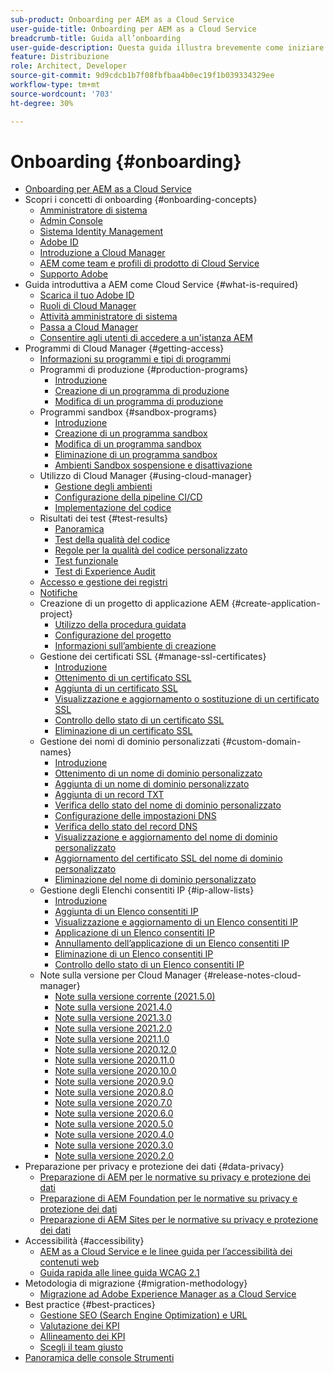 ```yaml
---
sub-product: Onboarding per AEM as a Cloud Service
user-guide-title: Onboarding per AEM as a Cloud Service
breadcrumb-title: Guida all’onboarding
user-guide-description: Questa guida illustra brevemente come iniziare a usare Experience Manager as a Cloud Service, spiega come accedere e include informazioni importanti sulla protezione dei dati.
feature: Distribuzione
role: Architect, Developer
source-git-commit: 9d9cdcb1b7f08fbfbaa4b0ec19f1b039334329ee
workflow-type: tm+mt
source-wordcount: '703'
ht-degree: 30%

---
```



# Onboarding {#onboarding}

+ [Onboarding per AEM as a Cloud Service](/help/onboarding/home.md)
+ Scopri i concetti di onboarding {#onboarding-concepts}
   + [Amministratore di sistema](/help/onboarding/learn-concepts/system-administrator.md)
   + [Admin Console](/help/onboarding/learn-concepts/admin-console.md)
   + [Sistema Identity Management](/help/onboarding/learn-concepts/ims.md)
   + [Adobe ID](/help/onboarding/learn-concepts/adobe-id.md)
   + [Introduzione a Cloud Manager](/help/onboarding/learn-concepts/cloud-manager-introduction.md)
   + [AEM come team e profili di prodotto di Cloud Service](/help/onboarding/learn-concepts/aem-cs-team-product-profiles.md)
   + [Supporto Adobe](/help/onboarding/learn-concepts/onboarding-help-resources.md)
+ Guida introduttiva a AEM come Cloud Service {#what-is-required}
   + [Scarica il tuo Adobe ID](what-is-required/get-your-adobe-id.md)
   + [Ruoli di Cloud Manager](what-is-required/user-roles-permissions.md)
   + [Attività amministratore di sistema](what-is-required/add-users-assign-cm-roles.md)
   + [Passa a Cloud Manager](what-is-required/navigate-to-cloud-manager.md)
   + [Consentire agli utenti di accedere a un&#39;istanza AEM](/help/onboarding/what-is-required/accessing-aem-instance.md)
+ Programmi di Cloud Manager {#getting-access}
   + [Informazioni su programmi e tipi di programmi](getting-access-to-aem-in-cloud/understand-program-types.md)
   + Programmi di produzione {#production-programs}
      + [Introduzione](/help/onboarding/getting-access-to-aem-in-cloud/introduction-production-programs.md)
      + [Creazione di un programma di produzione](getting-access-to-aem-in-cloud/creating-production-program.md)
      + [Modifica di un programma di produzione](/help/onboarding/getting-access-to-aem-in-cloud/editing-production-program.md)
   + Programmi sandbox {#sandbox-programs}
      + [Introduzione](getting-access-to-aem-in-cloud/introduction-sandbox-programs.md)
      + [Creazione di un programma sandbox](getting-access-to-aem-in-cloud/creating-sandbox-program.md)
      + [Modifica di un programma sandbox](/help/onboarding/getting-access-to-aem-in-cloud/editing-sandbox-program.md)
      + [Eliminazione di un programma sandbox](getting-access-to-aem-in-cloud/deleting-sandbox-program.md)
      + [Ambienti Sandbox sospensione e disattivazione](/help/onboarding/getting-access-to-aem-in-cloud/hibernating-de-hibernating-sandbox-environments.md)
   + Utilizzo di Cloud Manager {#using-cloud-manager}
      + [Gestione degli ambienti](https://experienceleague.adobe.com/docs/experience-manager-cloud-service/implementing/using-cloud-manager/manage-environments.html)
      + [Configurazione della pipeline CI/CD](https://experienceleague.adobe.com/docs/experience-manager-cloud-service/implementing/using-cloud-manager/configure-pipeline.html)
      + [Implementazione del codice](https://experienceleague.adobe.com/docs/experience-manager-cloud-service/implementing/using-cloud-manager/deploy-code.html)
   + Risultati dei test {#test-results}
      + [Panoramica](https://experienceleague.adobe.com/docs/experience-manager-cloud-service/implementing/using-cloud-manager/test-results/overview-test-results.html)
      + [Test della qualità del codice](https://experienceleague.adobe.com/docs/experience-manager-cloud-service/implementing/using-cloud-manager/test-results/code-quality-testing.html)
      + [Regole per la qualità del codice personalizzato](https://experienceleague.adobe.com/docs/experience-manager-cloud-service/implementing/using-cloud-manager/test-results/custom-code-quality-rules.html)
      + [Test funzionale](https://experienceleague.adobe.com/docs/experience-manager-cloud-service/implementing/using-cloud-manager/test-results/functional-testing.html)
      + [Test di Experience Audit](https://experienceleague.adobe.com/docs/experience-manager-cloud-service/implementing/using-cloud-manager/test-results/experience-audit-testing.html)
   + [Accesso e gestione dei registri](https://experienceleague.adobe.com/docs/experience-manager-cloud-service/implementing/using-cloud-manager/manage-logs.html)
   + [Notifiche](https://experienceleague.adobe.com/docs/experience-manager-cloud-service/implementing/using-cloud-manager/notifications.html)
   + Creazione di un progetto di applicazione AEM {#create-application-project}
      + [Utilizzo della procedura guidata](getting-access-to-aem-in-cloud/using-the-wizard.md)
      + [Configurazione del progetto](getting-access-to-aem-in-cloud/setting-up-project.md)
      + [Informazioni sull’ambiente di creazione](getting-access-to-aem-in-cloud/build-environment-details.md)
   + Gestione dei certificati SSL {#manage-ssl-certificates}
      + [Introduzione](https://experienceleague.adobe.com/docs/experience-manager-cloud-service/implementing/using-cloud-manager/manage-ssl-certificates/introduction.html)
      + [Ottenimento di un certificato SSL](https://experienceleague.adobe.com/docs/experience-manager-cloud-service/implementing/using-cloud-manager/manage-ssl-certificates/get-ssl-certificate.html)
      + [Aggiunta di un certificato SSL](https://experienceleague.adobe.com/docs/experience-manager-cloud-service/implementing/using-cloud-manager/manage-ssl-certificates/add-ssl-certificate.html)
      + [Visualizzazione e aggiornamento o sostituzione di un certificato SSL](https://experienceleague.adobe.com/docs/experience-manager-cloud-service/implementing/using-cloud-manager/manage-ssl-certificates/view-update-replace-ssl-certificate.html)
      + [Controllo dello stato di un certificato SSL](https://experienceleague.adobe.com/docs/experience-manager-cloud-service/implementing/using-cloud-manager/manage-ssl-certificates/check-status-ssl-certificate.html)
      + [Eliminazione di un certificato SSL](https://experienceleague.adobe.com/docs/experience-manager-cloud-service/implementing/using-cloud-manager/manage-ssl-certificates/delete-ssl-certificate.html)
   + Gestione dei nomi di dominio personalizzati {#custom-domain-names}
      + [Introduzione](https://experienceleague.adobe.com/docs/experience-manager-cloud-service/implementing/using-cloud-manager/custom-domain-names/introduction.html)
      + [Ottenimento di un nome di dominio personalizzato](https://experienceleague.adobe.com/docs/experience-manager-cloud-service/implementing/using-cloud-manager/custom-domain-names/get-custom-domain-name.html)
      + [Aggiunta di un nome di dominio personalizzato](https://experienceleague.adobe.com/docs/experience-manager-cloud-service/implementing/using-cloud-manager/custom-domain-names/add-custom-domain-name.html)
      + [Aggiunta di un record TXT](https://experienceleague.adobe.com/docs/experience-manager-cloud-service/implementing/using-cloud-manager/custom-domain-names/add-text-record.html)
      + [Verifica dello stato del nome di dominio personalizzato](https://experienceleague.adobe.com/docs/experience-manager-cloud-service/implementing/using-cloud-manager/custom-domain-names/check-domain-name-status.html)
      + [Configurazione delle impostazioni DNS](https://experienceleague.adobe.com/docs/experience-manager-cloud-service/implementing/using-cloud-manager/custom-domain-names/configure-dns-settings.html)
      + [Verifica dello stato del record DNS](https://experienceleague.adobe.com/docs/experience-manager-cloud-service/implementing/using-cloud-manager/custom-domain-names/check-dns-record-status.html)
      + [Visualizzazione e aggiornamento del nome di dominio personalizzato](https://experienceleague.adobe.com/docs/experience-manager-cloud-service/implementing/using-cloud-manager/custom-domain-names/view-update-replace-custom-domain-name.html)
      + [Aggiornamento del certificato SSL del nome di dominio personalizzato](https://experienceleague.adobe.com/docs/experience-manager-cloud-service/implementing/using-cloud-manager/custom-domain-names/update-cdn-ssl-certificate.html)
      + [Eliminazione del nome di dominio personalizzato](https://experienceleague.adobe.com/docs/experience-manager-cloud-service/implementing/using-cloud-manager/custom-domain-names/delete-custom-domain-name.html)
   + Gestione degli Elenchi consentiti IP {#ip-allow-lists}
      + [Introduzione](https://experienceleague.adobe.com/docs/experience-manager-cloud-service/implementing/using-cloud-manager/ip-allow-lists/introduction.html)
      + [Aggiunta di un Elenco consentiti IP](https://experienceleague.adobe.com/docs/experience-manager-cloud-service/implementing/using-cloud-manager/ip-allow-lists/add-ip-allow-lists.html)
      + [Visualizzazione e aggiornamento di un Elenco consentiti IP](https://experienceleague.adobe.com/docs/experience-manager-cloud-service/implementing/using-cloud-manager/ip-allow-lists/view-update-ip-allow-list.html)
      + [Applicazione di un Elenco consentiti IP](https://experienceleague.adobe.com/docs/experience-manager-cloud-service/implementing/using-cloud-manager/ip-allow-lists/apply-allow-list.html)
      + [Annullamento dell’applicazione di un Elenco consentiti IP](https://experienceleague.adobe.com/docs/experience-manager-cloud-service/implementing/using-cloud-manager/ip-allow-lists/unapply-ip-allow-list.html)
      + [Eliminazione di un Elenco consentiti IP](https://experienceleague.adobe.com/docs/experience-manager-cloud-service/implementing/using-cloud-manager/ip-allow-lists/delete-ip-allow-list.html)
      + [Controllo dello stato di un Elenco consentiti IP](https://experienceleague.adobe.com/docs/experience-manager-cloud-service/implementing/using-cloud-manager/ip-allow-lists/check-ip-allow-list-status.html)
   + Note sulla versione per Cloud Manager {#release-notes-cloud-manager}
      + [Note sulla versione corrente (2021.5.0)](/help/onboarding/release-notes-cloud-manager/release-notes-cm-current.md)
      + [Note sulla versione 2021.4.0](/help/onboarding/release-notes-cloud-manager/release-notes-cm-2021-4-0.md)
      + [Note sulla versione 2021.3.0](/help/onboarding/release-notes-cloud-manager/release-notes-cm-2021-3-0.md)
      + [Note sulla versione 2021.2.0](/help/onboarding/release-notes-cloud-manager/release-notes-cm-2021-2-0.md)
      + [Note sulla versione 2021.1.0](/help/onboarding/release-notes-cloud-manager/release-notes-cm-2021-1-0.md)
      + [Note sulla versione 2020.12.0](/help/onboarding/release-notes-cloud-manager/release-notes-cm-2020-12-0.md)
      + [Note sulla versione 2020.11.0](/help/onboarding/release-notes-cloud-manager/release-notes-cm-2020-11-0.md)
      + [Note sulla versione 2020.10.0](/help/onboarding/release-notes-cloud-manager/release-notes-cm-2020-10-0.md)
      + [Note sulla versione 2020.9.0](/help/onboarding/release-notes-cloud-manager/release-notes-cm-2020-9-0.md)
      + [Note sulla versione 2020.8.0](/help/onboarding/release-notes-cloud-manager/release-notes-cm-2020-8-0.md)
      + [Note sulla versione 2020.7.0](/help/onboarding/release-notes-cloud-manager/release-notes-cm-2020-7-0.md)
      + [Note sulla versione 2020.6.0](/help/onboarding/release-notes-cloud-manager/release-notes-cm-2020-6-0.md)
      + [Note sulla versione 2020.5.0](/help/onboarding/release-notes-cloud-manager/release-notes-cm-2020-5-0.md)
      + [Note sulla versione 2020.4.0](/help/onboarding/release-notes-cloud-manager/release-notes-cm-2020-4-0.md)
      + [Note sulla versione 2020.3.0](/help/onboarding/release-notes-cloud-manager/release-notes-cm-2020-3-0.md)
      + [Note sulla versione 2020.2.0](/help/onboarding/release-notes-cloud-manager/release-notes-cm-2020-2-0.md)
+ Preparazione per privacy e protezione dei dati {#data-privacy}
   + [Preparazione di AEM per le normative su privacy e protezione dei dati](data-privacy-and-protection-readiness/aem-readiness.md)
   + [Preparazione di AEM Foundation per le normative su privacy e protezione dei dati](data-privacy-and-protection-readiness/foundation-readiness.md)
   + [Preparazione di AEM Sites per le normative su privacy e protezione dei dati](data-privacy-and-protection-readiness/sites-readiness.md)
+ Accessibilità {#accessibility}
   + [AEM as a Cloud Service e le linee guida per l’accessibilità dei contenuti web](accessibility/web-accessibility.md)
   + [Guida rapida alle linee guida WCAG 2.1](accessibility/quick-guide-wcag.md)
+ Metodologia di migrazione {#migration-methodology}
   + [Migrazione ad Adobe Experience Manager as a Cloud Service](migration-methodology/getting-started.md)
+ Best practice   {#best-practices}
   + [Gestione SEO (Search Engine Optimization) e URL](best-practices/seo-and-url-management.md)
   + [Valutazione dei KPI](best-practices/assessing-kpis.md)
   + [Allineamento dei KPI](best-practices/aligning-kpis.md)
   + [Scegli il team giusto](best-practices/choose-right-team.md)
+ [Panoramica delle console Strumenti](tools-consoles.md)
